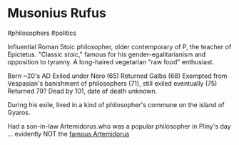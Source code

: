 # Musonius Rufus

#philosophers 
#politics

Influential Roman Stoic philosopher, older contemporary of P, the teacher of Epictetus. "Classic stoic," famous for his gender-egalitarianism and opposition to tyranny. A long-haired vegetarian "raw food" enthusiast.  

Born ~20's AD
Exiled under Nero (65)
Returned Galba (68)
Exempted from Vespasian's banishment of philosophers (71), still exiled eventually (75)
Returned 79?
Dead by 101, date of death unknown.

During his exile, lived in a kind of philosopher's commune on the island of Gyaros.

Had a son-in-law Artemidorus.who was a popular philosopher in Pliny's day ... evidently NOT the [famous Artemidorus](https://en.wikipedia.org/wiki/Artemidorus)


